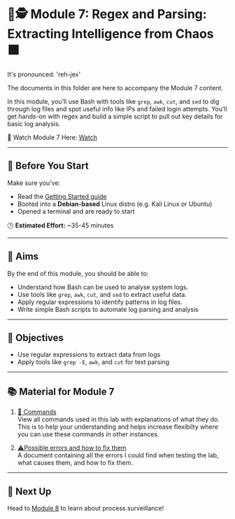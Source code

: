 
# 🔡🕵️ Module 7: Regex and Parsing: Extracting Intelligence from Chaos 🟧

It's pronounced: 'reh-jex'

The documents in this folder are here to accompany the Module 7 content.

In this module, you’ll use Bash with tools like `grep`, `awk`, `cut`, and `sed` to dig through log files and spot useful info like IPs and failed login attempts. You’ll get hands-on with regex and build a simple script to pull out key details for basic log analysis.

🎥 Watch Module 7 Here: [Watch](https://www.youtube.com/watch?v=Mmm5vhzCYo0)

---

## 🧭 Before You Start

Make sure you’ve:
- Read the [Getting Started guide](../GETTING_STARTED.md)
- Booted into a **Debian-based** Linux distro (e.g. Kali Linux or Ubuntu)
- Opened a terminal and are ready to start

🕒 **Estimated Effort:** ~35-45 minutes

---

## 🎯 Aims

By the end of this module, you should be able to:
- Understand how Bash can be used to analyse system logs.
- Use tools like `grep`, `awk`, `cut`, and `sed` to extract useful data.
- Apply regular expressions to identify patterns in log files.
- Write simple Bash scripts to automate log parsing and analysis

---

## 📌 Objectives
- Use regular expressions to extract data from logs  
- Apply tools like `grep -E`, `awk`, and `cut` for text parsing

---

## 📚 Material for Module 7

1. [📖 Commands](./commands.md)  
   View all commands used in this lab with explanations of what they do.
   This is to help your understanding and helps increase flexibilty where you can use these commands in other instances.

2. [⚠Possible errors and how to fix them](./errors.md)  
   A document containing all the errors I could find when testing the lab, what causes them, and how to fix them.

---

## 🚀 Next Up

Head to [Module 8](https://github.com/zominy/bash-cybersecurity-course/tree/main/Module%208%3A%20Process%20Surveillance%3A%20Who%E2%80%99s%20Running%20What%3F) to learn about process surveillance!

